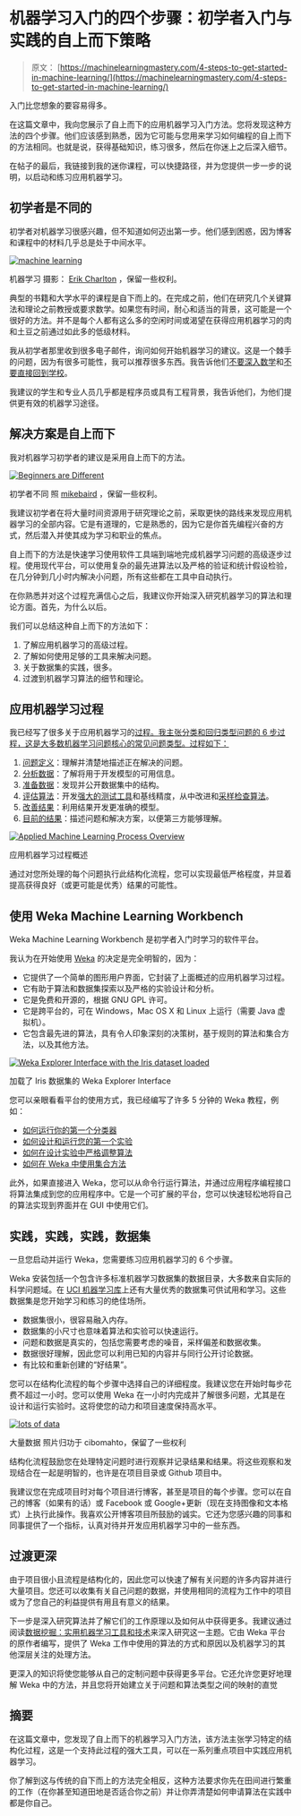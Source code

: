 # 机器学习入门的四个步骤：初学者入门与实践的自上而下策略

> 原文： [https://machinelearningmastery.com/4-steps-to-get-started-in-machine-learning/](https://machinelearningmastery.com/4-steps-to-get-started-in-machine-learning/)

入门比您想象的要容易得多。

在这篇文章中，我向您展示了自上而下的应用机器学习入门方法。您将发现这种方法的四个步骤。他们应该感到熟悉，因为它可能与您用来学习如何编程的自上而下的方法相同。也就是说，获得基础知识，练习很多，然后在你迷上之后深入细节。

在帖子的最后，我链接到我的迷你课程，可以快捷路径，并为您提供一步一步的说明，以启动和练习应用机器学习。

## 初学者是不同的

初学者对机器学习很感兴趣，但不知道如何迈出第一步。他们感到困惑，因为博客和课程中的材料几乎总是处于中间水平。

[![machine learning](img/3bf77b3b9d862a837816cbcc76316d08.jpg)](https://3qeqpr26caki16dnhd19sv6by6v-wpengine.netdna-ssl.com/wp-content/uploads/2014/03/machine-learning.jpg)

机器学习
摄影： [Erik Charlton](http://www.flickr.com/photos/erikcharlton/2955613283/sizes/l/) ，保留一些权利。

典型的书籍和大学水平的课程是自下而上的。在完成之前，他们在研究几个关键算法和理论之前教授或要求数学。如果您有时间，耐心和适当的背景，这可能是一个很好的方法。并不是每个人都有这么多的空闲时间或渴望在获得应用机器学习的肉和土豆之前通过如此多的低级材料。

我从初学者那里收到很多电子邮件，询问如何开始机器学习的建议。这是一个棘手的问题，因为有很多可能性，我可以推荐很多东西。我告诉他们[不要深入数学](http://machinelearningmastery.com/what-if-im-not-good-at-mathematics/ "What if I’m Not Good at Mathematics")和[不要直接回到学校](http://machinelearningmastery.com/what-if-i-dont-have-a-degree/ "What if I Don’t Have a Degree")。

我建议的学生和专业人员几乎都是程序员或具有工程背景，我告诉他们，为他们提供更有效的机器学习途径。

## 解决方案是自上而下

我对机器学习初学者的建议是采用自上而下的方法。

[![Beginners are Different](img/54e47ebf8f5502522f6cef78112e1748.jpg)](https://3qeqpr26caki16dnhd19sv6by6v-wpengine.netdna-ssl.com/wp-content/uploads/2014/03/beginners-are-different.jpg)

初学者不同
照 [mikebaird](http://www.flickr.com/photos/mikebaird/2128093018/sizes/l/) ，保留一些权利。

我建议初学者在将大量时间资源用于研究理论之前，采取更快的路线来发现应用机器学习的全部内容。它是有道理的，它是熟悉的，因为它是你首先编程兴奋的方式，然后潜入并使其成为学习和职业的焦点。

自上而下的方法是快速学习使用软件工具端到端地完成机器学习问题的高级逐步过程。使用现代平台，可以使用复杂的最先进算法以及严格的验证和统计假设检验，在几分钟到几小时内解决小问题，所有这些都在工具中自动执行。

在你熟悉并对这个过程充满信心之后，我建议你开始深入研究机器学习的算法和理论方面。首先，为什么以后。

我们可以总结这种自上而下的方法如下：

1.  了解应用机器学习的高级过程。
2.  了解如何使用足够的工具来解决问题。
3.  关于数据集的实践，很多。
4.  过渡到机器学习算法的细节和理论。

## 应用机器学习过程

我已经写了很多关于应用机器学习的[过程。我主张分类和回归类型问题的 6 步过程，这是大多数机器学习问题核心的常见问题类型。过程如下：](http://machinelearningmastery.com/process-for-working-through-machine-learning-problems/ "5-Part Process for working through Machine Learning Problems")

1.  [问题定义](http://machinelearningmastery.com/how-to-define-your-machine-learning-problem/ "How to Define Your Machine Learning Problem")：理解并清楚地描述正在解决的问题。
2.  [分析数据](http://machinelearningmastery.com/quick-and-dirty-data-analysis-for-your-machine-learning-problem/ "Quick and Dirty Data Analysis for your Machine Learning Problem")：了解将用于开发模型的可用信息。
3.  [准备数据](http://machinelearningmastery.com/how-to-prepare-data-for-machine-learning/ "How to Prepare Data For Machine Learning")：发现并公开数据集中的结构。
4.  [评估算法](http://machinelearningmastery.com/how-to-evaluate-machine-learning-algorithms/ "How to Evaluate Machine Learning Algorithms")：开发[强大的测试工具](http://machinelearningmastery.com/how-to-choose-the-right-test-options-when-evaluating-machine-learning-algorithms/ "How To Choose The Right Test Options When Evaluating Machine Learning Algorithms")和基线精度，从中改进和[采样检查算法](http://machinelearningmastery.com/why-you-should-be-spot-checking-algorithms-on-your-machine-learning-problems/ "Why you should be Spot-Checking Algorithms on your Machine Learning Problems")。
5.  [改善结果](http://machinelearningmastery.com/how-to-improve-machine-learning-results/ "How to Improve Machine Learning Results")：利用结果开发更准确的模型。
6.  [目前的结果](http://machinelearningmastery.com/how-to-use-machine-learning-results/ "How to Use Machine Learning Results")：描述问题和解决方案，以便第三方能够理解。

[![Applied Machine Learning Process Overview](img/5e14bc0926788f2faea70d51751bc335.jpg)](https://3qeqpr26caki16dnhd19sv6by6v-wpengine.netdna-ssl.com/wp-content/uploads/2014/03/Process-Overview.png)

应用机器学习过程概述

通过对您所处理的每个问题执行此结构化流程，您可以实现最低严格程度，并显着提高获得良好（或更可能是优秀）结果的可能性。

## 使用 Weka Machine Learning Workbench

Weka Machine Learning Workbench 是初学者入门时学习的软件平台。

我认为在开始使用 [Weka](http://machinelearningmastery.com/what-is-the-weka-machine-learning-workbench/ "What is the Weka Machine Learning Workbench") 的决定是完全明智的，因为：

*   它提供了一个简单的图形用户界面，它封装了上面概述的应用机器学习过程。
*   它有助于算法和数据集探索以及严格的实验设计和分析。
*   它是免费和开源的，根据 GNU GPL 许可。
*   它是跨平台的，可在 Windows，Mac OS X 和 Linux 上运行（需要 Java 虚拟机）。
*   它包含最先进的算法，具有令人印象深刻的决策树，基于规则的算法和集合方法，以及其他方法。

[![Weka Explorer Interface with the Iris dataset loaded](img/ba8bd77b7cafc1ce4aaec936e068a9fb.jpg)](https://3qeqpr26caki16dnhd19sv6by6v-wpengine.netdna-ssl.com/wp-content/uploads/2014/02/weka-explorer.png)

加载了 Iris 数据集的 Weka Explorer Interface

您可以亲眼看看平台的使用方式，我已经编写了许多 5 分钟的 Weka 教程，例如：

*   [如何运行你的第一个分类器](http://machinelearningmastery.com/how-to-run-your-first-classifier-in-weka/ "How to Run Your First Classifier in Weka")
*   [如何设计和运行您的第一个实验](http://machinelearningmastery.com/design-and-run-your-first-experiment-in-weka/ "Design and Run your First Experiment in Weka")
*   [如何在设计实验中严格调整算法](http://machinelearningmastery.com/how-to-tune-a-machine-learning-algorithm-in-weka/ "How to Tune a Machine Learning Algorithm in Weka")
*   [如何在 Weka 中使用集合方法](http://machinelearningmastery.com/improve-machine-learning-results-with-boosting-bagging-and-blending-ensemble-methods-in-weka/ "Improve Machine Learning Results with Boosting, Bagging and Blending Ensemble Methods in Weka")

此外，如果直接进入 Weka，您可以从命令行运行算法，并通过应用程序编程接口将算法集成到您的应用程序中。它是一个可扩展的平台，您可以快速轻松地将自己的算法实现到界面并在 GUI 中使用它们。

## 实践，实践，实践，数据集

一旦您启动并运行 Weka，您需要练习应用机器学习的 6 个步骤。

Weka 安装包括一个包含许多标准机器学习数据集的数据目录，大多数来自实际的科学问题域。在 [UCI 机器学习库](http://archive.ics.uci.edu/ml/)上还有大量优秀的数据集可供试用和学习。这些数据集是您开始学习和练习的绝佳场所。

*   数据集很小，很容易融入内存。
*   数据集的小尺寸也意味着算法和实验可以快速运行。
*   问题和数据是真实的，包括您需要考虑的噪音，采样偏差和数据收集。
*   数据很好理解，因此您可以利用已知的内容并与同行公开讨论数据。
*   有比较和重新创建的“好结果”。

您可以在结构化流程的每个步骤中选择自己的详细程度。我建议您在开始时每步花费不超过一小时。您可以使用 Weka 在一小时内完成并了解很多问题，尤其是在设计和运行实验时。这将使您的动力和项目速度保持高水平。

[![lots of data](img/9132dd8277417f6751a581f7633c45cc.jpg)](https://3qeqpr26caki16dnhd19sv6by6v-wpengine.netdna-ssl.com/wp-content/uploads/2013/12/lots-of-data.jpg)

大量数据
照片归功于 cibomahto，保留了一些权利

结构化流程鼓励您在处理特定问题时进行观察并记录结果和结果。将这些观察和发现结合在一起是明智的，也许是在项目目录或 Github 项目中。

我建议您在完成项目时对每个项目进行博客，甚至是项目的每个步骤。您可以在自己的博客（如果有的话）或 Facebook 或 Google+更新（现在支持图像和文本格式）上执行此操作。我喜欢公开博客项目所鼓励的诚实。它还为您感兴趣的同事和同事提供了一个指标，认真对待并开发应用机器学习中的一些东西。

## 过渡更深

由于项目很小且流程是结构化的，因此您可以快速了解有关问题的许多内容并进行大量项目。您还可以收集有关自己问题的数据，并使用相同的流程为工作中的项目或为了您自己的利益提供有用且有意义的结果。

下一步是深入研究算法并了解它们的工作原理以及如何从中获得更多。我建议通过阅读[数据挖掘：实用机器学习工具和技术](http://www.amazon.com/dp/0123748569?tag=inspiredalgor-20)来深入研究这一主题。它由 Weka 平台的原作者编写，提供了 Weka 工作中使用的算法的方式和原因以及机器学习的其他深层关注的处理方法。

更深入的知识将使您能够从自己的定制问题中获得更多平台。它还允许您更好地理解 Weka 中的方法，并且您将开始建立关于问题和算法类型之间的映射的直觉

## 摘要

在这篇文章中，您发现了自上而下的机器学习入门方法，该方法主张学习特定的结构化过程，这是一个支持此过程的强大工具，可以在一系列重点项目中实践应用机器学习。

你了解到这与传统的自下而上的方法完全相反，这种方法要求你先在田间进行繁重的工作（在你甚至知道田地是否适合你之前）并让你弄清楚如何申请算法在实践中都是你自己。